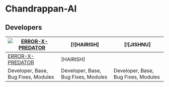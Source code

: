 # Chandrappan-AI

## Developers
<div align="center">

[![ERROR-X-PREDATOR](https://github.com/Alinshan.png?size=200)](https://github.com/Alinshan) | [![HAIRISH] | [![JISHNU] | 
----|----|----|
[ERROR-X-PREDATOR](https://github.com/Alinshan) | [HAIRISH]| | [JISHNU]|
Developer, Base, Bug Fixes, Modules| Developer, Base, Bug Fixes, Modules | Developer, Base, Bug Fixes, Modules|
  </div>

